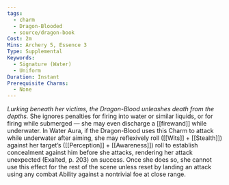 ```yaml
---
tags:
  - charm
  - Dragon-Blooded
  - source/dragon-book
Cost: 2m
Mins: Archery 5, Essence 3
Type: Supplemental
Keywords:
  - Signature (Water)
  - Uniform
Duration: Instant
Prerequisite Charms:
  - None
---
```

*Lurking beneath her victims, the Dragon-Blood unleashes death from the depths.*
She ignores penalties for firing into water or similar liquids, or for firing while submerged — she may even discharge a [[firewand]] while underwater. In Water Aura, if the Dragon-Blood uses this Charm to attack while underwater after aiming, she may reflexively roll ([[Wits]] + [[Stealth]]) against her target’s ([[Perception]] + [[Awareness]]) roll to establish concealment against him before she attacks, rendering her attack unexpected (Exalted, p. 203) on success. Once she does so, she cannot use this effect for the rest of the scene unless reset by landing an attack using any combat Ability against a nontrivial foe at close range.